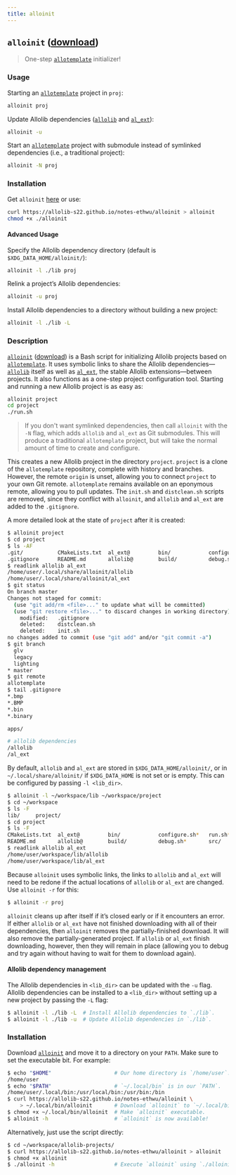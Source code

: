 ```yaml
---
title: alloinit
---
```

## `alloinit` ([download][alloinit-download]) ##

> One-step [`allotemplate`][allotemplate] initializer!

### Usage ###

Starting an [`allotemplate`][allotemplate] project in `proj`:

```sh
alloinit proj
```

Update Allolib dependencies ([`allolib`][allolib] and [`al_ext`][al_ext]):

```sh
alloinit -u
```

Start an [`allotemplate`][allotemplate] project with submodule instead of
symlinked dependencies (i.e., a traditional project):

```sh
alloinit -N proj
```

### Installation ###

Get `alloinit` [here][alloinit-download] or use:

```sh
curl https://allolib-s22.github.io/notes-ethwu/alloinit > alloinit
chmod +x ./alloinit
```

#### Advanced Usage ####

Specify the Allolib dependency directory (default is `$XDG_DATA_HOME/alloinit/`):

```sh
alloinit -l ./lib proj
```

Relink a project’s Allolib dependencies:

```sh
alloinit -u proj
```

Install Allolib dependencies to a directory without building a new project:

```sh
alloinit -l ./lib -L
```

### Description ###

[`alloinit`][alloinit] ([download][alloinit-download]) is a Bash script for
initializing Allolib projects based on [`allotemplate`][allotemplate]. It uses
symbolic links to share the Allolib dependencies—[`allolib`][allolib] itself as
well as [`al_ext`][al_ext], the stable Allolib extensions—between projects. It
also functions as a one-step project configuration tool. Starting and running a
new Allolib project is as easy as:

```sh
alloinit project
cd project
./run.sh
```

> If you don't want symlinked dependencies, then call `alloinit` with the `-N`
> flag, which adds `allolib` and `al_ext` as Git submodules. This will produce
> a traditional `allotemplate` project, but will take the normal amount of time
> to create and configure.

This creates a new Allolib project in the directory `project`. `project` is a
clone of the `allotemplate` repository, complete with history and branches.
However, the remote `origin` is unset, allowing you to connect `project` to your
own Git remote. `allotemplate` remains available on an eponymous remote,
allowing you to pull updates. The `init.sh` and `distclean.sh` scripts are
removed, since they conflict with `alloinit`, and `allolib` and `al_ext` are
added to the `.gitignore`.

A more detailed look at the state of `project` after it is created:

```sh
$ alloinit project
$ cd project
$ ls -AF
.git/           CMakeLists.txt  al_ext@         bin/            configure.sh*   run.sh*
.gitignore      README.md       allolib@        build/          debug.sh*       src/
$ readlink allolib al_ext
/home/user/.local/share/alloinit/allolib
/home/user/.local/share/alloinit/al_ext
$ git status
On branch master
Changes not staged for commit:
  (use "git add/rm <file>..." to update what will be committed)
  (use "git restore <file>..." to discard changes in working directory)
	modified:   .gitignore
	deleted:    distclean.sh
	deleted:    init.sh
no changes added to commit (use "git add" and/or "git commit -a")
$ git branch
  glv
  legacy
  lighting
* master
$ git remote
allotemplate
$ tail .gitignore
*.bmp
*.BMP
*.bin
*.binary

apps/

# allolib dependencies
/allolib
/al_ext
```

By default, `allolib` and `al_ext` are stored in `$XDG_DATA_HOME/alloinit/`, or
in `~/.local/share/alloinit/` if `$XDG_DATA_HOME` is not set or is empty. This
can be configured by passing `-l <lib_dir>`.

```sh
$ alloinit -l ~/workspace/lib ~/workspace/project
$ cd ~/workspace
$ ls -F
lib/     project/
$ cd project
$ ls -F
CMakeLists.txt  al_ext@         bin/            configure.sh*   run.sh*
README.md       allolib@        build/          debug.sh*       src/
$ readlink allolib al_ext
/home/user/workspace/lib/allolib
/home/user/workspace/lib/al_ext
```

Because `alloinit` uses symbolic links, the links to `allolib` and `al_ext` will
need to be redone if the actual locations of `allolib` or `al_ext` are changed.
Use `alloinit -r` for this:

<!-- markdownlint-capture -->
<!-- markdownlint-disable MD014 -->
```sh
$ alloinit -r proj
```
<!-- markdownlint-restore -->

`alloinit` cleans up after itself if it’s closed early or if it encounters an
error. If either `allolib` or `al_ext` have not finished downloading with all of
their dependencies, then `alloinit` removes the partially-finished download. It
will also remove the partially-generated project. If `allolib` or `al_ext`
finish downloading, however, then they will remain in place (allowing you to
debug and try again without having to wait for them to download again).

#### Allolib dependency management ####

The Allolib dependencies in `<lib_dir>` can be updated with the `-u` flag.
Allolib dependencies can be installed to a `<lib_dir>` without setting up a new
project by passing the `-L` flag:

<!-- markdownlint-capture -->
<!-- markdownlint-disable MD014 -->
```sh
$ alloinit -l ./lib -L  # Install Allolib dependencies to `./lib`.
$ alloinit -l ./lib -u  # Update Allolib dependencies in `./lib`.
```
<!-- markdownlint-restore -->

### Installation ###

Download [`alloinit`][alloinit-download] and move it to a directory on your
`PATH`. Make sure to set the executable bit. For example:

```sh
$ echo "$HOME"                    # Our home directory is `/home/user`.
/home/user
$ echo "$PATH"                    # `~/.local/bin` is in our `PATH`.
/home/user/.local/bin:/usr/local/bin:/usr/bin:/bin
$ curl https://allolib-s22.github.io/notes-ethwu/alloinit \
    > ~/.local/bin/alloinit       # Download `alloinit` to `~/.local/bin`.
$ chmod +x ~/.local/bin/alloinit  # Make `alloinit` executable.
$ alloinit -h                     # `alloinit` is now available!
```

Alternatively, just use the script directly:

<!-- markdownlint-capture -->
<!-- markdownlint-disable MD014 -->
```sh
$ cd ~/workspace/allolib-projects/
$ curl https://allolib-s22.github.io/notes-ethwu/alloinit > alloinit
$ chmod +x alloinit
$ ./alloinit -h                   # Execute `alloinit` using `./alloinit`.
```
<!-- markdownlint-restore -->

[alloinit]: https://github.com/allolib-s22/notes-ethwu/blob/main/alloinit
[alloinit-download]: alloinit
[allolib]: https://github.com/AlloSphere-Research-Group/allolib
[al_ext]: https://github.com/AlloSphere-Research-Group/al_ext
[allotemplate]: https://github.com/AlloSphere-Research-Group/allotemplate

